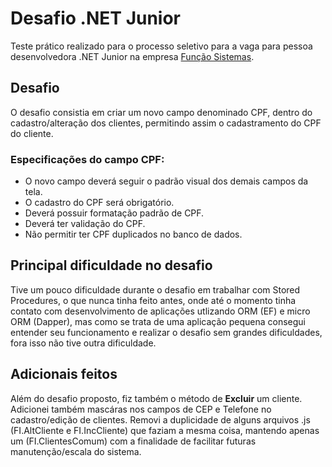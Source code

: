 # Desafio .NET Junior

Teste prático realizado para o processo seletivo para a vaga para pessoa desenvolvedora .NET Junior na empresa [Função Sistemas](https://www.funcao.com.br/).

## Desafio

O desafio consistia em criar um novo campo denominado CPF, dentro do cadastro/alteração dos clientes, permitindo assim o cadastramento do CPF do cliente.
<br/>

### Especificações do campo CPF: 
  * O novo campo deverá seguir o padrão visual dos demais campos da tela.
  * O cadastro do CPF será obrigatório.
  * Deverá possuir formatação padrão de CPF.
  * Deverá ter validação do CPF.
  * Não permitir ter CPF duplicados no banco de dados.

## Principal dificuldade no desafio

Tive um pouco dificuldade durante o desafio em trabalhar com Stored Procedures, o que nunca tinha feito antes, onde até o momento tinha contato com desenvolvimento de aplicações utlizando ORM (EF) e micro ORM (Dapper), mas como se trata de uma aplicação pequena consegui entender seu funcionamento e realizar o desafio sem grandes dificuldades, fora isso não tive outra dificuldade.

## Adicionais feitos

Além do desafio proposto, fiz também o método de **Excluir** um cliente. Adicionei também mascáras nos campos de CEP e Telefone no cadastro/edição de clientes. Removi a duplicidade de alguns arquivos .js (FI.AltCliente e FI.IncCliente) que faziam a mesma coisa, mantendo apenas um (FI.ClientesComum) com a finalidade de facilitar futuras manutenção/escala do sistema.